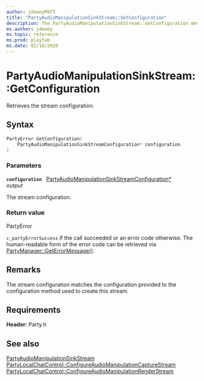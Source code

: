 ```yaml
---
author: jdeweyMSFT
title: "PartyAudioManipulationSinkStream::GetConfiguration"
description: The PartyAudioManipulationSinkStream::GetConfiguration method retrieves the stream configuration.
ms.author: jdewey
ms.topic: reference
ms.prod: playfab
ms.date: 02/10/2020
---
```


# PartyAudioManipulationSinkStream::GetConfiguration  

Retrieves the stream configuration.  

## Syntax  
  
```cpp
PartyError GetConfiguration(  
    PartyAudioManipulationSinkStreamConfiguration* configuration  
)  
```  
  
### Parameters  
  
**`configuration`** &nbsp; [PartyAudioManipulationSinkStreamConfiguration*](../../../structs/partyaudiomanipulationsinkstreamconfiguration.md)  
*output*  
  
The stream configuration.  
  
  
### Return value  
PartyError
  
```c_partyErrorSuccess``` if the call succeeded or an error code otherwise. The human-readable form of the error code can be retrieved via [PartyManager::GetErrorMessage()](../../PartyManager/methods/partymanager_geterrormessage.md).
  
## Remarks  
  
The stream configuration matches the configuration provided to the configuration method used to create this stream.
  
## Requirements  
  
**Header:** Party.h
  
## See also  
[PartyAudioManipulationSinkStream](../partyaudiomanipulationsinkstream.md)  
[PartyLocalChatControl::ConfigureAudioManipulationCaptureStream](../../PartyLocalChatControl/methods/partylocalchatcontrol_configureaudiomanipulationcapturestream.md)  
[PartyLocalChatControl::ConfigureAudioManipulationRenderStream](../../PartyLocalChatControl/methods/partylocalchatcontrol_configureaudiomanipulationrenderstream.md)
  
  
